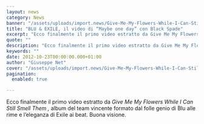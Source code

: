```yaml
---
layout: news
category: News
banner: "/assets/uploads/import.news/Give-Me-My-Flowers-While-I-Can-Still-Smell-Them.jpg"
title: "BLU & EXILE, il video di “Maybe one day” con Black Spade"
excerpt: "Ecco finalmente il primo video estratto da Give Me My Flowers While I Can Still Smell Them, album del team vincente formato dal folle genio di Blu alle rime e l’eleganza di Exile ai beat. Buona visione"
quote: ""
description: "Ecco finalmente il primo video estratto da Give Me My Flowers While I Can Still Smell Them, album del team vincente formato dal folle genio di Blu alle rime e l’eleganza di Exile ai beat. Buona visione"
keywords: ""
date: 2012-10-23T00:00:00.000+01:00
author: "Giuseppe Net"
cover: "/assets/uploads/import.news/Give-Me-My-Flowers-While-I-Can-Still-Smell-Them.jpg"
pagination:
  enabled: true

---
```


Ecco finalmente il primo video estratto da _Give Me My Flowers While I Can Still Smell Them_ _,_ album del team vincente formato dal folle genio di Blu alle rime e l’eleganza di Exile ai beat. Buona visione.